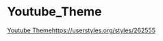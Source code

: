 # Youtube_Theme
[Youtube Theme](https://userstyles.org/styles/262555)https://userstyles.org/styles/262555
